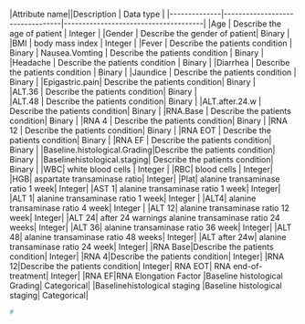 |Attribute name||Description                     |           Data type                  |
|--------------|---------------------------------|--------------------------------------|
|Age           | Describe the age of patient     |                     Integer          |
|Gender        |   Describe the gender of patient|                    Binary            |
|BMI           | body mass index                 |                     Integer          |
|Fever         | Describe the patients condition |                      Binary          |
Nausea.Vomting | Describe the patients condition |                  Binary              |
|Headache      | Describe the patients condition |                       Binary         |
|Diarrhea      | Describe the patients condition |                    Binary            |
|Jaundice      | Describe the patients condition |                       Binary         |
|Epigastric.pain| Describe the patients condition|                   Binary             |  
|ALT.36         | Describe the patients condition|                   Binary             |    
|ALT.48         | Describe the patients condition|                  Binary              |
|ALT.after.24.w | Describe the patients condition|                    Binary            |
|RNA.Base       | Describe the patients condition|                      Binary          |
|RNA 4          | Describe the patients condition|                      Binary          | 
|RNA 12         | Describe the patients condition|                        Binary        |
|RNA EOT        | Describe the patients condition|                     Binary           |
|RNA EF         | Describe the patients condition|                        Binary        |
|Baseline.histological.Grading|Describe the patients condition|            Binary       |
|Baselinehistological.staging| Describe the patients condition|              Binary     |
|WBC|  white blood cells                          |                            Integer  |
|RBC| blood cells                                 |                              Integer|
|HGB|  aspartate transaminase ratio|                                             Integer|
|Plat|  alanine transaminase ratio 1 week|                                       Integer|
|AST 1|  alanine transaminase ratio 1 week|                                      Integer|
|ALT 1| alanine transaminase ratio 1 week|                                      Integer |
|ALT4| alanine transaminase ratio 4 week|                                      Integer  |
|ALT 12| alanine transaminase ratio 12 week|                                     Integer|
|ALT 24| after 24 warnings alanine transaminase ratio 24 weeks|                  Integer|
|ALT 36| alanine transaminase ratio 36 week|                                     Integer|
|ALT 48| alanine transaminase ratio 48 weeks|                                    Integer|
|ALT after 24w|  alanine transaminase ratio 24 week|                             Integer|
|RNA Base|Describe the patients condition|                                       Integer|
|RNA 4|Describe the patients condition|                                          Integer|
|RNA 12|Describe the patients condition|                                         Integer|
RNA EOT| RNA end-of-treatment|                                                   Integer|
|RNA EF|RNA Elongation Factor |Baseline histological Grading|                Categorical|
|Baselinehistological staging |Baseline histological staging|                Categorical|


```R
# 
```




```R

```


```R

```


```R

```
